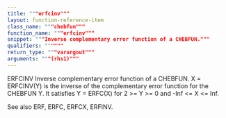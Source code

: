 ```yaml
---
title: """erfcinv"""
layout: function-reference-item
class_name: """chebfun"""
function_name: """erfcinv"""
snippet: """Inverse complementary error function of a CHEBFUN."""
qualifiers: """"""
return_type: """varargout"""
arguments: """(rhs1)"""
---
```


 ERFCINV   Inverse complementary error function of a CHEBFUN.
    X = ERFCINV(Y) is the inverse of the complementary error function for the
    CHEBFUN Y. It satisfies Y = ERFC(X) for 2 >= Y >= 0 and -Inf <= X <= Inf.
 
  See also ERF, ERFC, ERFCX, ERFINV.
